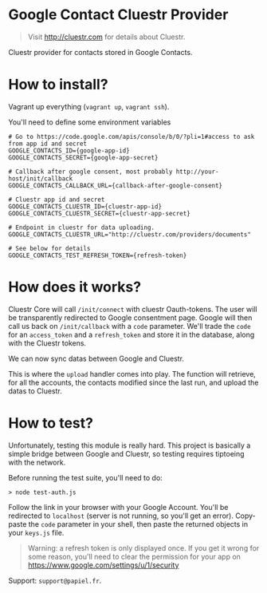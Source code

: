 # Google Contact Cluestr Provider
> Visit http://cluestr.com for details about Cluestr.

Cluestr provider for contacts stored in Google Contacts.

# How to install?
Vagrant up everything (`vagrant up`, `vagrant ssh`).

You'll need to define some environment variables

```shell
# Go to https://code.google.com/apis/console/b/0/?pli=1#access to ask from app id and secret
GOOGLE_CONTACTS_ID={google-app-id}
GOOGLE_CONTACTS_SECRET={google-app-secret}

# Callback after google consent, most probably http://your-host/init/callback
GOOGLE_CONTACTS_CALLBACK_URL={callback-after-google-consent}

# Cluestr app id and secret
GOOGLE_CONTACTS_CLUESTR_ID={cluestr-app-id}
GOOGLE_CONTACTS_CLUESTR_SECRET={cluestr-app-secret}

# Endpoint in cluestr for data uploading.
GOOGLE_CONTACTS_CLUESTR_URL="http://cluestr.com/providers/documents"

# See below for details
GOOGLE_CONTACTS_TEST_REFRESH_TOKEN={refresh-token}
```

# How does it works?
Cluestr Core will call `/init/connect` with cluestr Oauth-tokens. The user will be transparently redirected to Google consentment page.
Google will then call us back on `/init/callback` with a `code` parameter. We'll trade the `code` for an `access_token` and a `refresh_token` and store it in the database, along with the Cluestr tokens.

We can now sync datas between Google and Cluestr.

This is where the `upload` handler comes into play.
The function will retrieve, for all the accounts, the contacts modified since the last run, and upload the datas to Cluestr.

# How to test?
Unfortunately, testing this module is really hard.
This project is basically a simple bridge between Google and Cluestr, so testing requires tiptoeing with the network.

Before running the test suite, you'll need to do:

```
> node test-auth.js
```

Follow the link in your browser with your Google Account. You'll be redirected to `localhost` (server is not running, so you'll get an error). Copy-paste the `code` parameter in your shell, then paste the returned objects in your `keys.js` file.

> Warning: a refresh token is only displayed once. If you get it wrong for some reason, you'll need to clear the permission for your app on https://www.google.com/settings/u/1/security

Support: `support@papiel.fr`.
